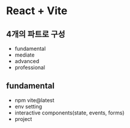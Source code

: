 # React + Vite

## 4개의 파트로 구성
* fundamental
* mediate
* advanced
* professional

## fundamental
+ npm vite@latest
+ env setting
+ interactive components(state, events, forms)
+ project